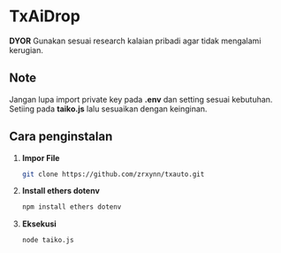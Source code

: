 # TxAiDrop
**DYOR** Gunakan sesuai research kalaian pribadi agar tidak mengalami kerugian.

## Note
Jangan lupa import private key pada **.env** dan setting sesuai kebutuhan. Setiing pada **taiko.js** lalu sesuaikan dengan keinginan.

## Cara penginstalan

1. **Impor File**
   ```bash
   git clone https://github.com/zrxynn/txauto.git
   
2. **Install ethers dotenv**
   ```bash
   npm install ethers dotenv
   
3. **Eksekusi**
   ```bash
   node taiko.js
